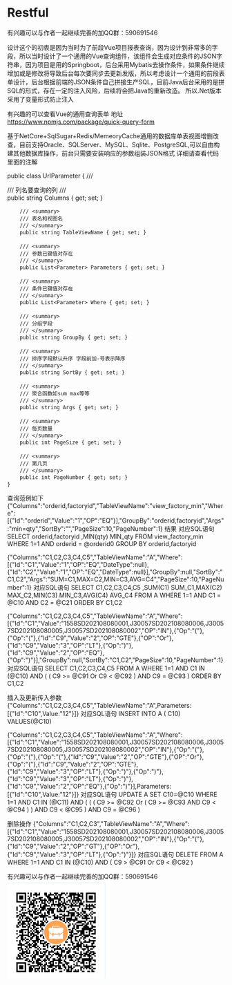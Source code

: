 # Restful

有兴趣可以与作者一起继续完善的加QQ群：590691546

设计这个的初衷是因为当时为了前段Vue项目报表查询，因为设计到非常多的字段，所以当时设计了一个通用的Vue查询组件，该组件会生成对应条件的JSON字符串，因为项目是用的Springboot，后台采用Mybatis去操作条件，如果条件继续增加或是修改将导致后台每次要同步去更新发版，所以考虑设计一个通用的前段表单设计，后台根据前端的JSON条件自己拼接生产SQL，目前Java后台采用的是拼SQL的形式，存在一定的注入风险，后续将会把Java的重新改造。
所以.Net版本采用了变量形式防止注入

有兴趣的可以查看Vue的通用查询表单 
地址 
https://www.npmjs.com/package/quick-query-form

基于NetCore+SqlSugar+Redis/MemeoryCache通用的数据库单表视图增删改查，目前支持Oracle、SQLServer、MySQL、Sqlite、PostgreSQL,可以自由构建其他数据库操作，前台只需要安装响应的参数组装JSON格式
详细请查看代码里面的注解


  public class UrlParameter
    {
        /// <summary>
        /// 列名要查询的列
        /// </summary>
        public string Columns { get; set; }

        /// <summary>
        /// 表名和视图名
        /// </summary>
        public string TableViewName { get; set; }

        /// <summary>
        /// 参数已键值对存在
        /// </summary>
        public List<Parameter> Parameters { get; set; }

        /// <summary>
        /// 条件已键值对存在
        /// </summary>
        public List<Parameter> Where { get; set; }

        /// <summary>
        /// 分组字段
        /// </summary>
        public string GroupBy { get; set; }

        /// <summary>
        /// 排序字段默认升序 字段前加-号表示降序
        /// </summary>
        public string SortBy { get; set; }

        /// <summary>
        /// 聚合函数如sum max等等
        /// </summary>
        public string Args { get; set; }

        /// <summary>
        /// 每页数量
        /// </summary>
        public int PageSize { get; set; }

        /// <summary>
        /// 第几页
        /// </summary>
        public int PageNumber { get; set; }
    }

查询范例如下
{"Columns":"orderid,factoryid","TableViewName":"view_factory_min","Where":[{"Id":"orderid","Value":"1","OP":"EQ"}],"GroupBy":"orderid,factoryid","Args":"min=qty","SortBy":"","PageSize":10,"PageNumber":1}
结果
对应SQL语句
SELECT orderid,factoryid ,MIN(qty) MIN_qty FROM view_factory_min WHERE 1=1  AND orderid = @orderid0  GROUP BY orderid,factoryid

{"Columns":"C1,C2,C3,C4,C5","TableViewName":"A","Where":[{"Id":"C1","Value":"1","OP":"EQ","DateType":null},{"Id":"C2","Value":"1","OP":"EQ","DateType":null}],"GroupBy":null,"SortBy":"C1,C2","Args":"SUM=C1,MAX=C2,MIN=C3,AVG=C4","PageSize":10,"PageNumber":1}
对应SQL语句
SELECT C1,C2,C3,C4,C5 ,SUM(C1) SUM_C1,MAX(C2) MAX_C2,MIN(C3) MIN_C3,AVG(C4) AVG_C4 FROM A WHERE 1=1  AND C1 = @C10  AND C2 = @C21  ORDER BY C1,C2
 
 {"Columns":"C1,C2,C3,C4,C5","TableViewName":"A","Where":[{"Id":"C1","Value":"1558SD202108080001,J30057SD202108080006,J30057SD202108080005,J30057SD202108080002","OP":"IN"},{"Op":"("},{"Op":"("},{"Id":"C9","Value":"2","OP":"GTE"},{"OP":"Or"},{"Id":"C9","Value":"3","OP":"LT"},{"Op":")"},{"Id":"C9","Value":"2","OP":"EQ"},{"Op":")"}],"GroupBy":null,"SortBy":"C1,C2","PageSize":10,"PageNumber":1}
对应SQL语句
SELECT C1,C2,C3,C4,C5  FROM A WHERE 1=1  AND C1 IN (@C10)  AND (   (  C9 >= @C91 Or C9 < @C92   )  AND C9 = @C93   )  ORDER BY C1,C2

 插入及更新传入参数
 {"Columns":"C1,C2,C3,C4,C5","TableViewName":"A",Parameters:[{"Id":"C10",Value:"12"}]}
 对应SQL语句
 INSERT INTO A ( C10) VALUES(@C10)

{"Columns":"C1,C2,C3,C4,C5","TableViewName":"A","Where":[{"Id":"C1","Value":"1558SD202108080001,J30057SD202108080006,J30057SD202108080005,J30057SD202108080002","OP":"IN"},{"Op":"("},{"Op":"("},{"Op":"("},{"Id":"C9","Value":"2","OP":"GTE"},{"OP":"Or"},{"Op":"("},{"Id":"C9","Value":"2","OP":"GTE"},{"Id":"C9","Value":"3","OP":"LT"},{"Op":")"},{"Op":")"},{"Id":"C9","Value":"3","OP":"LT"},{"Op":")"},{"Id":"C9","Value":"2","OP":"EQ"},{"Op":")"}],Parameters:[{"Id":"C10",Value:"12"}]}
对应SQL语句
 UPDATE A SET C10=@C10 WHERE 1=1  AND C1 IN (@C11)  AND (   (   (  C9 >= @C92 Or  (  C9 >= @C93  AND C9 < @C94   )   )  AND C9 < @C95   )  AND C9 = @C96   ) 

删除操作
{"Columns":"C1,C2,C3","TableViewName":"A","Where":[{"Id":"C1","Value":"1558SD202108080001,J30057SD202108080006,J30057SD202108080005,J30057SD202108080002","OP":"IN"},{"Op":"("},{"Id":"C9","Value":"2","OP":"GT"},{"OP":"Or"},{"Id":"C9","Value":"3","OP":"LT"},{"Op":")"}]}
对应SQL语句
 DELETE FROM A WHERE 1=1  AND C1 IN (@C10)  AND (  C9 > @C91 Or C9 < @C92   ) 

 


有兴趣可以与作者一起继续完善的加QQ群：590691546
![image](https://github.com/curisegong/Restful/blob/master/123123123123131.png)
